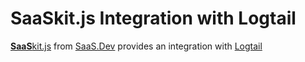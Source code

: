 
# **SaaS**kit.js Integration with Logtail

[**SaaS**kit.js](https://saaskit.js.org) from [SaaS.Dev](https://saas.dev) provides an integration with [Logtail](https://saaskit.js.org/integrations/logtail)
